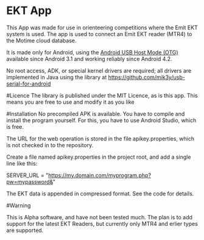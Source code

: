 # EKT App

This App was made for use in orienteering competitions where the Emit EKT system is used.
The app is used to connect an Emit EKT reader (MTR4) to the Motime cloud database.

It is made only for Android, using the
[Android USB Host Mode (OTG)](http://developer.android.com/guide/topics/connectivity/usb/host.html)
available since Android 3.1 and working reliably since Android 4.2.

No root access, ADK, or special kernel drivers are required; all drivers are implemented in
Java using the library at https://github.com/mik3y/usb-serial-for-android

#Licence
The library is published under the MIT Licence, as is this app. This means you are free to use and modify it as you like

#Installation
No precompiled APK is available. You have to compile and install the program yourself.
For this, you have to use Android Studio, which is free.

The URL for the web operation is stored in the file apikey.properties, which is not
checked in to the repository.

Create a file named apikey.properties in the project root, and add a single line like this:

SERVER_URL = "https://my.domain.com/myprogram.php?pw=mypassword&"

The EKT data is appended in compressed format. See the code for details.

#Warning

This is Alpha software, and have not been tested much. The plan is to add support for the latest EKT Readers, but currently only MTR4 and erlier types are supported.

 